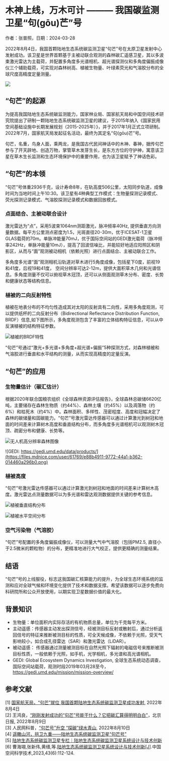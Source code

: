 # 木神上线，万木可计 ——— 我国碳监测卫星“句(gōu)芒”号
作者：张普照，日期：2024-03-28

2022年8月4日，我国首颗陆地生态系统碳监测卫星“句芒”号在太原卫星发射中心发射成功。该卫星是世界首颗基于主被动联合观测的森林碳汇遥感卫星，其以多波束激光雷达为主载荷，并配置多角度多光谱相机、超光谱探测仪和多角度偏振成像仪三个辅助载荷，可实现对森林树高、植被生物量、叶绿素荧光和气溶胶分布的全球尺度高精度定量测量。


![](https://files.mdnice.com/user/61769/aa5fe276-9b5b-4b5f-aff5-ed61868418f0.png)


## “句芒”的起源
为提高我国陆地生态系统碳监测能力，国家林业局、国家航天局和中国空间技术研究院提出了研制一颗陆地生态系统碳监测卫星的建议，于2015年纳入《国家民用空间基础设施中长期发展规划（2015-2025年）》，并于2017年1月正式立项研制。2022年7月，国家航天局发起征名活动，最终为其定名“句(gōu)芒”号。

句芒，名重，鸟身人面，乘两龙，是我国古代民间神话中的木神、春神，据传句芒参与了开天辟地、创造万物，掌管草木发芽生长，是东方方位的守护神，寓意该卫星在草木生长监测和生态环境保护中的重要作用，也为该卫星赋予了神话色彩。

## “句芒”的本领
“句芒”号体重2936千克，设计寿命8年，在轨高度506公里，太阳同步轨道，成像时间为当地时间上午10:30。该卫星有4种典型工作模式：生物量探测记录模式、荧光探测记录模式、气溶胶探测记录模式和数据回放模式。

### 点面结合、主被动联合设计
激光雷达为“点”，采用5波束1064nm测距激光，脉冲频率40Hz, 提供垂直方向测量数据。每平方公里测点密度为1.5，光斑直径20-30m，优于ICESAT-1卫星GLAS载荷的70m。单脉冲能量70mJ，优于国际空间站的GEDI激光载荷（脉冲频率242Hz，单脉冲能量10mJ），提高了回波信噪比，并能较好地适应阳照区和阴影区，从而与“面”观测被动相机（依赖光照）进行点面结合、主被动联合工作。

多角度多光谱“面”观测相机沿轨道对草木进行5角度成像，包括星下0度，前视19和41度，后视19和41度， 空间分辨率可达2-12m，提供大面积草木几何和光谱信息。多角度测量不仅可以俯视草木冠顶，还可以从侧面观测草木分布、密度、长势和健康状态等结构信息。

### 植被的二向反射特性
植被在地表分布的不均匀性造成其对太阳的反射具有二向性，采用多角度观测，可以提供纸杯的二向反射分布（Bidirectional Reflectance Distribution Function, BRDF）信息,如下图所示，多角度观测包含了丰富的立体结构特征信息，可以从中反演植被的结构特征参数。

![植被的BRDF特性](https://files.mdnice.com/user/61769/0900a576-e6e8-4844-9584-0fd4e05aac7f.png)


“句芒”号通过“激光+多光谱+多角度+超光谱+偏振”5种探测方式，对森林植被和气溶胶进行垂直和水平结构的测量，从而实现高精度的定量反演。


## “句芒”的应用


### 生物量估计（碳汇估计）
根据2020年联合国粮农组织《全球森林资源评估报告》，全球森林总碳储6620亿吨，主要储存在森林生物质（约44%）、森林土壤（约45%）以及凋落物（约6%）和枯死木（约4%）中。森林面积、多样性、茂密程度、高度和冠幅决定了森林的碳储量和固碳能力。“句芒”号激光雷达传感器可以通过计算激光到树冠和地面的时间差来计算树木高度和垂直结构分布，而多角度多光谱相机可以观测树木冠顶、疏密分布和健康、长势等。

![无人机高分辨率森林图像](https://files.mdnice.com/user/61769/da6c5a78-41d1-40e2-9c36-cbe556671e7e.png)

![GEDI: https://gedi.umd.edu/data/products/](https://files.mdnice.com/user/61769/e88b4911-9772-44a1-b362-014460a296b0.png)



### 植被高度
“句芒”号激光雷达传感器可以通过计算激光到树冠和地面的时间差来计算树木高度。激光雷达点测量数据可以为多光谱和雷达观测数据提供关键的参考信息。

![植被垂直结构分布](https://files.mdnice.com/user/61769/468bbac7-0812-4af0-8d87-e909bb4daa68.png)

![植被水平空间分布](https://files.mdnice.com/user/61769/0052d6ef-ac9c-48a2-9d23-6ff322296d78.png)

### 空气污染物（气溶胶）
“句芒”号配置的多角度偏振成像仪，可以测量大气中气溶胶（包括PM2.5, 直径小于2.5微米的颗粒物）的分布，更精准地进行大气校正，提供更精确的测量结果。

## 结语
“句芒”号的上线服役，标志这我国碳汇核算能力的提升，为全球生态环境系统的监测和应对全球气候和环境变化提供了技术和数据支撑。希望该数据可以逐步免费向科研院所和公众开放使用，以期实现卫星数据价值的最大化。

## 背景知识
- 生物量：单位面积内实际存活的有机物质总量，单位为千克每平方米。
- 主动遥感：传感器主动发出探测信号，经被测目标反射或散射后，通过分析返回信号的特征来推断被测目标的性质，可全天候成像，不依赖于光照，受天气影响较小，如合成孔径雷达（SAR）和激光雷达（LiDAR）。
- 被动遥感： 传感器通过测量被测目标在自然光照下辐射的电磁信号来推断被测目标性质，一般依赖于光照，如手机，光学相机，多光谱和高光谱相机。
- GEDI: Global Ecosystem Dynamics Investigation, 全球生态系统动态调查，国际空间站载荷，观测时段2019年03月28至今，https://gedi.umd.edu/mission/mission-overview/


## 参考文献

[1] [国家航天局，“句芒”就位 我国首颗陆地生态系统碳监测卫星成功发射](https://www.cnsa.gov.cn/n6758823/n6758838/c6840767/content.html), 2022年8月4日 <br />
[2] 王鸿良，[“刚刚发射成功的“句芒”号能干什么？它把碳汇算得明明白白"](https://bj.bjd.com.cn/a/202208/09/AP62f20f29e4b0f80526937171.html)，北京日报, 2022年8月9日 <br />
[3] 人民网科普，[“句芒号”升空 “探碳”绿水青山](https://h5.kepuchina.cn/scientificwebsite/article?id=111761), 2022年8月10日 <br />
[4] [遥瞰山河，拱卫九重——陆地生态系统碳监测卫星“句芒号”](https://mp.weixin.qq.com/s?__biz=MzI2MTE3NTI4OQ==&mid=2650558540&idx=1&sn=12e459288056a3abe6aa7046e527d789&scene=21#wechat_redirect) <br />
[5] [陆地生态系统碳监测卫星专栏｜陆地生态系统碳监测卫星系统设计与技术创新](https://mp.weixin.qq.com/s?__biz=MzIxMjE4MjAwOQ==&mid=2247491938&idx=1&sn=42f864edda12ba75135e52f5abe88a84&scene=21#wechat_redirect) <br />
[6] 曹海翊,张新伟,黄缙,等.[陆地生态系统碳监测卫星系统设计与技术创新[J]](http://journal26.magtechjournal.com/kjkxjs/CN/abstract/abstract11515.shtml).中国空间科学技术,2023,43(6):112-124.
